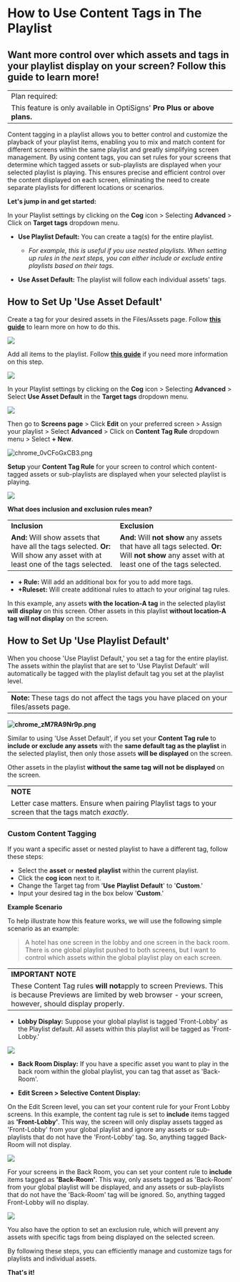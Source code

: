 # How to Use Content Tags in The Playlist

## Want more control over which assets and tags in your playlist display on your screen? Follow this guide to learn more!

|  |
| --- |
| Plan required: |
| This feature is only available in OptiSigns' **Pro Plus or above plans.** |

Content tagging in a playlist allows you to better control and customize the playback of your playlist items, enabling you to mix and match content for different screens within the same playlist and greatly simplifying screen management. By using content tags, you can set rules for your screens that determine which tagged assets or sub-playlists are displayed when your selected playlist is playing. This ensures precise and efficient control over the content displayed on each screen, eliminating the need to create separate playlists for different locations or scenarios.

**Let's jump in and get started:**

In your Playlist settings by clicking on the **Cog** icon > Selecting **Advanced** > Click on **Target tags** dropdown menu.

* **Use Playlist Default:** You can create a tag(s) for the entire playlist.
  + *For example, this is useful if you use nested playlists. When setting up rules in the next steps, you can either include or exclude entire playlists based on their tags.*

* **Use Asset Default:** The playlist will follow each individual assets' tags.

## **How to Set Up 'Use Asset Default'**

Create a tag for your desired assets in the Files/Assets page. Follow **[this guide](https://support.optisigns.com/hc/en-us/articles/360056397634-Asset-Tagging-How-does-it-work)** to learn more on how to do this.

![](https://support.optisigns.com/hc/article_attachments/20879378439059)

Add all items to the playlist. Follow **[this guide](https://support.optisigns.com/hc/en-us/articles/28295104605843)** if you need more information on this step.

![](https://support.optisigns.com/hc/article_attachments/20879483116307)

In your Playlist settings by clicking on the **Cog** icon > Selecting **Advanced** > Select **Use Asset Default** in the **Target tags** dropdown menu.

![](https://support.optisigns.com/hc/article_attachments/20879517124371)

Then go to **Screens page** > Click **Edit** on your preferred screen > Assign your playlist > Select **Advanced** > Click on **Content Tag Rule** dropdown menu > Select **+ New**.

![chrome_0vCFoGxCB3.png](https://support.optisigns.com/hc/article_attachments/29681813331475)

**Setup** your **Content Tag Rule** for your screen to control which content-tagged assets or sub-playlists are displayed when your selected playlist is playing.

![](https://support.optisigns.com/hc/article_attachments/20879642428819)

**What does inclusion and exclusion rules mean?**

|  |  |
| --- | --- |
| **Inclusion** | **Exclusion** |
| **And:** Will show assets that have all the tags selected.  **Or:** Will show any asset with at least one of the tags selected. | **And:** Will **not show** any assets that have all tags selected.  **Or:** Will **not show** any asset with at least one of the tags selected. |

* **+ Rule:** Will add an additional box for you to add more tags.
* **+Ruleset:** Will create additional rules to attach to your original tag rules.

In this example, any assets **with the location-A tag** in the selected playlist **will** **display** on this screen. Other assets in this playlist **without location-A tag will not display** on the screen.

## **How to Set Up 'Use Playlist Default'**

When you choose 'Use Playlist Default,' you set a tag for the entire playlist. The assets within the playlist that are set to 'Use Playlist Default' will automatically be tagged with the playlist default tag you set at the playlist level.

|  |
| --- |
| **Note:** These tags do not affect the tags you have placed on your files/assets page. |

**![chrome_zM7RA9Nr9p.png](https://support.optisigns.com/hc/article_attachments/29681825584147)**

Similar to using 'Use Asset Default', if you set your **Content Tag rule** to **include or exclude any assets** with the **same default tag as the playlist** in the selected playlist, then only those assets **will be displayed** on the screen.

Other assets in the playlist **without the same tag** **will not be displayed** on the screen.

|  |
| --- |
| **NOTE** |
| Letter case matters. Ensure when pairing Playlist tags to your screen that the tags match *exactly.* |

### **Custom Content Tagging**

If you want a specific asset or nested playlist to have a different tag, follow these steps:

* Select the **asset** or **nested** **playlist** within the current playlist.
* Click the **cog** **icon** next to it.
* Change the Target tag from '**Use** **Playlist** **Default**' to '**Custom**.'
* Input your desired tag in the box below '**Custom**.'

**Example Scenario**

To help illustrate how this feature works, we will use the following simple scenario as an example:

> A hotel has one screen in the lobby and one screen in the back room. There is one global playlist pushed to both screens, but I want to control which assets within the global playlist play on each screen.

|  |
| --- |
| **IMPORTANT NOTE** |
| These Content Tag rules **will not**apply to screen Previews. This is because Previews are limited by web browser - your screen, however, should display properly. |

* **Lobby Display:** Suppose your global playlist is tagged 'Front-Lobby' as the Playlist default. All assets within this playlist will be tagged as 'Front-Lobby.'

![](https://support.optisigns.com/hc/article_attachments/29681825591187)

* **Back Room Display:** If you have a specific asset you want to play in the back room within the global playlist, you can tag that asset as 'Back-Room'.

* **Edit Screen > Selective Content Display:**

On the Edit Screen level, you can set your content rule for your Front Lobby screens. In this example, the content tag rule is set to **include** items tagged as **'Front-Lobby'**. This way, the screen will only display assets tagged as 'Front-Lobby' from your global playlist and ignore any assets or sub-playlists that do not have the 'Front-Lobby' tag. So, anything tagged Back-Room will not display.

**![](https://support.optisigns.com/hc/article_attachments/29681813371283)**

For your screens in the Back Room, you can set your content rule to **include** items tagged as **'Back-Room'**. This way, only assets tagged as 'Back-Room' from your global playlist will be displayed, and any assets or sub-playlists that do not have the 'Back-Room' tag will be ignored. So, anything tagged Front-Lobby will no display.

![](https://support.optisigns.com/hc/article_attachments/29681813377811)

You also have the option to set an exclusion rule, which will prevent any assets with specific tags from being displayed on the selected screen.

By following these steps, you can efficiently manage and customize tags for playlists and individual assets.

**That's it!**